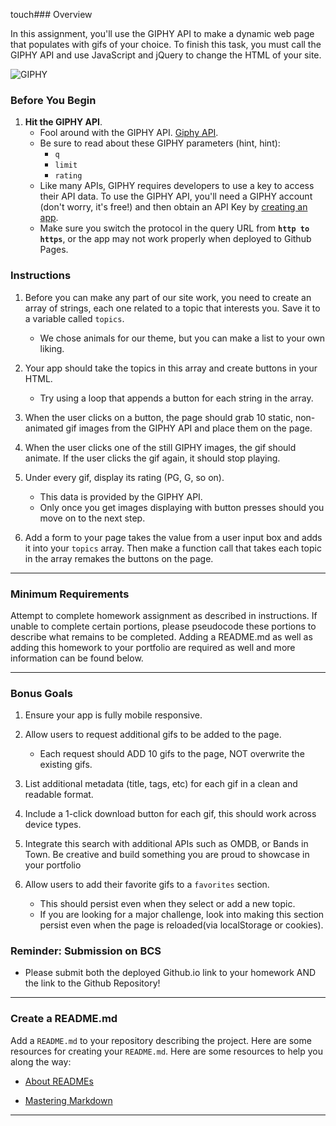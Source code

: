 touch### Overview

In this assignment, you'll use the GIPHY API to make a dynamic web page that populates with gifs of your choice. To finish this task, you must call the GIPHY API and use JavaScript and jQuery to change the HTML of your site.

![GIPHY](Images/1-giphy.jpg)

### Before You Begin

1. **Hit the GIPHY API**.
   - Fool around with the GIPHY API. [Giphy API](https://developers.giphy.com/docs/).
   - Be sure to read about these GIPHY parameters (hint, hint):
     - `q`
     - `limit`
     - `rating`
   - Like many APIs, GIPHY requires developers to use a key to access their API data. To use the GIPHY API, you'll need a GIPHY account (don't worry, it's free!) and then obtain an API Key by [creating an app](https://developers.giphy.com/dashboard/?create=true).
   - Make sure you switch the protocol in the query URL from **`http to https`**, or the app may not work properly when deployed to Github Pages.

### Instructions

1. Before you can make any part of our site work, you need to create an array of strings, each one related to a topic that interests you. Save it to a variable called `topics`.

   - We chose animals for our theme, but you can make a list to your own liking.

2. Your app should take the topics in this array and create buttons in your HTML.

   - Try using a loop that appends a button for each string in the array.

3. When the user clicks on a button, the page should grab 10 static, non-animated gif images from the GIPHY API and place them on the page.

4. When the user clicks one of the still GIPHY images, the gif should animate. If the user clicks the gif again, it should stop playing.

5. Under every gif, display its rating (PG, G, so on).

   - This data is provided by the GIPHY API.
   - Only once you get images displaying with button presses should you move on to the next step.

6. Add a form to your page takes the value from a user input box and adds it into your `topics` array. Then make a function call that takes each topic in the array remakes the buttons on the page.


---

### Minimum Requirements

Attempt to complete homework assignment as described in instructions. If unable to complete certain portions, please pseudocode these portions to describe what remains to be completed. Adding a README.md as well as adding this homework to your portfolio are required as well and more information can be found below.

---

### Bonus Goals

1. Ensure your app is fully mobile responsive.

2. Allow users to request additional gifs to be added to the page.

   - Each request should ADD 10 gifs to the page, NOT overwrite the existing gifs.

3. List additional metadata (title, tags, etc) for each gif in a clean and readable format.

4. Include a 1-click download button for each gif, this should work across device types.

5. Integrate this search with additional APIs such as OMDB, or Bands in Town. Be creative and build something you are proud to showcase in your portfolio

6. Allow users to add their favorite gifs to a `favorites` section.
   - This should persist even when they select or add a new topic.
   - If you are looking for a major challenge, look into making this section persist even when the page is reloaded(via localStorage or cookies).

### Reminder: Submission on BCS

- Please submit both the deployed Github.io link to your homework AND the link to the Github Repository!

---

### Create a README.md

Add a `README.md` to your repository describing the project. Here are some resources for creating your `README.md`. Here are some resources to help you along the way:

- [About READMEs](https://help.github.com/articles/about-readmes/)

- [Mastering Markdown](https://guides.github.com/features/mastering-markdown/)

---
